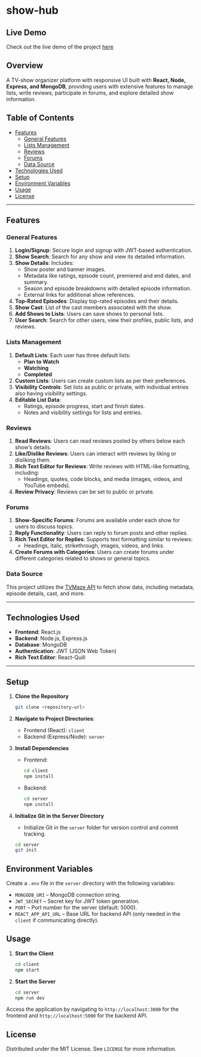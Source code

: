 # show-hub

## Live Demo
Check out the live demo of the project [here](https://www.show-hub.vercel.app)

## Overview
A TV-show organizer platform with responsive UI built with **React, Node, Express, and MongoDB**, providing users with extensive features to manage lists, write reviews, participate in forums, and explore detailed show information.

## Table of Contents

- [Features](#features)
  - [General Features](#general-features)
  - [Lists Management](#lists-management)
  - [Reviews](#reviews)
  - [Forums](#forums)
  - [Data Source](#data-source)
- [Technologies Used](#technologies-used)
- [Setup](#setup)
- [Environment Variables](#environment-variables)
- [Usage](#usage)
- [License](#license)

---

## Features

### General Features

1. **Login/Signup**: Secure login and signup with JWT-based authentication.
2. **Show Search**: Search for any show and view its detailed information.
3. **Show Details**: Includes:
   - Show poster and banner images.
   - Metadata like ratings, episode count, premiered and end dates, and summary.
   - Season and episode breakdowns with detailed episode information.
   - External links for additional show references.
4. **Top-Rated Episodes**: Display top-rated episodes and their details.
5. **Show Cast**: List of the cast members associated with the show.
6. **Add Shows to Lists**: Users can save shows to personal lists.
7. **User Search**: Search for other users, view their profiles, public lists, and reviews.

### Lists Management

1. **Default Lists**: Each user has three default lists:
   - **Plan to Watch**
   - **Watching**
   - **Completed**
2. **Custom Lists**: Users can create custom lists as per their preferences.
3. **Visibility Controls**: Set lists as public or private, with individual entries also having visibility settings.
4. **Editable List Data**:
   - Ratings, episode progress, start and finish dates.
   - Notes and visibility settings for lists and entries.

### Reviews

1. **Read Reviews**: Users can read reviews posted by others below each show’s details.
2. **Like/Dislike Reviews**: Users can interact with reviews by liking or disliking them.
3. **Rich Text Editor for Reviews**: Write reviews with HTML-like formatting, including:
   - Headings, quotes, code blocks, and media (images, videos, and YouTube embeds).
4. **Review Privacy**: Reviews can be set to public or private.

### Forums

1. **Show-Specific Forums**: Forums are available under each show for users to discuss topics.
2. **Reply Functionality**: Users can reply to forum posts and other replies.
3. **Rich Text Editor for Replies**: Supports text formatting similar to reviews:
   - Headings, italic, strikethrough, images, videos, and links.
4. **Create Forums with Categories**: Users can create forums under different categories related to shows or general topics.

### Data Source

This project utilizes the [TVMaze API](https://www.tvmaze.com/api) to fetch show data, including metadata, episode details, cast, and more.

---

## Technologies Used

- **Frontend**: React.js
- **Backend**: Node.js, Express.js
- **Database**: MongoDB
- **Authentication**: JWT (JSON Web Token)
- **Rich Text Editor**: React-Quill

---

## Setup

1. **Clone the Repository**
   ```bash
   git clone <repository-url>
   ```

2. **Navigate to Project Directories**:
   - Frontend (React): `client`
   - Backend (Express/Node): `server`

3. **Install Dependencies**
   - Frontend:
     ```bash
     cd client
     npm install
     ```
   - Backend:
     ```bash
     cd server
     npm install
     ```

4. **Initialize Git in the Server Directory**
   - Initialize Git in the `server` folder for version control and commit tracking.
   ```bash
   cd server
   git init
   ```
## Environment Variables

Create a `.env` file in the `server` directory with the following variables:

- `MONGODB_URI` – MongoDB connection string.
- `JWT_SECRET` – Secret key for JWT token generation.
- `PORT` – Port number for the server (default: 5000).
- `REACT_APP_API_URL` – Base URL for backend API (only needed in the `client` if communicating directly).

## Usage

1. **Start the Client**
   ```bash
   cd client
   npm start
   ```
2. **Start the Server**
   ```bash
   cd server
   npm run dev
   ```
Access the application by navigating to `http://localhost:3000` for the frontend and `http://localhost:5000` for the backend API.

## License

Distributed under the MIT License. See `LICENSE` for more information.
